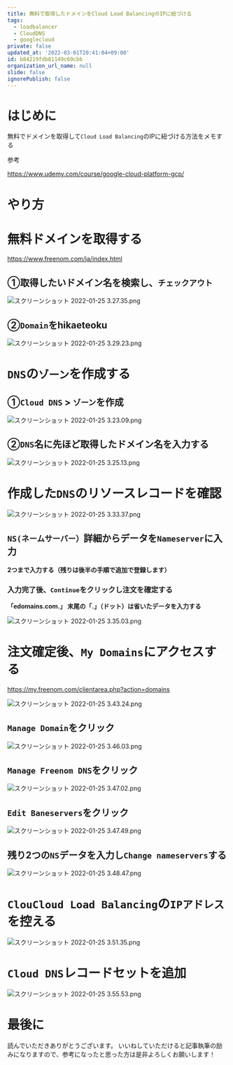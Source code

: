 ```yaml
---
title: 無料で取得したドメインをCloud Load BalancingのIPに紐づける
tags:
  - loadbalancer
  - CloudDNS
  - googlecloud
private: false
updated_at: '2022-03-01T20:41:04+09:00'
id: b84219fdb81149c69cbb
organization_url_name: null
slide: false
ignorePublish: false
---
```

# はじめに

無料でドメインを取得して`Cloud Load Balancing`のIPに紐づける方法をメモする

参考

https://www.udemy.com/course/google-cloud-platform-gcp/

# やり方

# 無料ドメインを取得する

https://www.freenom.com/ja/index.html

## ①取得したいドメイン名を検索し、`チェックアウト`
![スクリーンショット 2022-01-25 3.27.35.png](https://qiita-image-store.s3.ap-northeast-1.amazonaws.com/0/555632/7cd2bc0c-0b0f-dcbe-d935-b1aa9dfa0437.png)

## ②`Domain`をhikaeteoku
![スクリーンショット 2022-01-25 3.29.23.png](https://qiita-image-store.s3.ap-northeast-1.amazonaws.com/0/555632/2f931120-497f-2752-c677-f1c6927c6338.png)

# `DNS`の`ゾーン`を作成する

## ①`Cloud DNS` > `ゾーン`を作成
![スクリーンショット 2022-01-25 3.23.09.png](https://qiita-image-store.s3.ap-northeast-1.amazonaws.com/0/555632/afe122db-0370-55b1-42e2-7d033e9716ad.png)

## ②`DNS`名に先ほど取得したドメイン名を入力する

![スクリーンショット 2022-01-25 3.25.13.png](https://qiita-image-store.s3.ap-northeast-1.amazonaws.com/0/555632/a3c10a20-eaa0-aa4f-b1de-f96052a1b2af.png)

# 作成した`DNS`のリソースレコードを確認
![スクリーンショット 2022-01-25 3.33.37.png](https://qiita-image-store.s3.ap-northeast-1.amazonaws.com/0/555632/804cebce-8010-d486-b3f5-21a3a68b9082.png)

## `NS(ネームサーバー）`詳細からデータを`Nameserver`に入力
**2つまで入力する（残りは後半の手順で追加で登録します）**


### 入力完了後、`Continue`をクリックし注文を確定する

**「edomains.com.」 末尾の「.」（ドット）は省いたデータを入力する** 


![スクリーンショット 2022-01-25 3.35.03.png](https://qiita-image-store.s3.ap-northeast-1.amazonaws.com/0/555632/27662269-335f-e71d-b303-b046a652c58b.png)

# 注文確定後、`My Domains`にアクセスする

https://my.freenom.com/clientarea.php?action=domains

![スクリーンショット 2022-01-25 3.43.24.png](https://qiita-image-store.s3.ap-northeast-1.amazonaws.com/0/555632/4c15152a-f96d-0fbf-35d3-daa48ffb9c26.png)

## `Manage Domain`をクリック

![スクリーンショット 2022-01-25 3.46.03.png](https://qiita-image-store.s3.ap-northeast-1.amazonaws.com/0/555632/3a63d05c-43eb-bca9-61a4-b2a8d3fa0459.png)

## `Manage Freenom DNS`をクリック

![スクリーンショット 2022-01-25 3.47.02.png](https://qiita-image-store.s3.ap-northeast-1.amazonaws.com/0/555632/dbc7fdb8-36f8-e977-e57c-91f26771bd63.png)

## `Edit Baneservers`をクリック

![スクリーンショット 2022-01-25 3.47.49.png](https://qiita-image-store.s3.ap-northeast-1.amazonaws.com/0/555632/3f41bdba-7218-f54e-8334-676e6c7c33c1.png)

## 残り2つの`NS`データを入力し`Change nameservers`する
![スクリーンショット 2022-01-25 3.48.47.png](https://qiita-image-store.s3.ap-northeast-1.amazonaws.com/0/555632/5571cbca-98e4-dcb3-d299-a8ebd0e7967a.png)

# `ClouCloud Load Balancing`の`IPアドレス`を控える

![スクリーンショット 2022-01-25 3.51.35.png](https://qiita-image-store.s3.ap-northeast-1.amazonaws.com/0/555632/fa24d7ba-4922-5f9a-4049-c1cee3deb204.png)

# `Cloud DNS`レコードセットを追加

![スクリーンショット 2022-01-25 3.55.53.png](https://qiita-image-store.s3.ap-northeast-1.amazonaws.com/0/555632/a3adf262-54ee-77b8-bf05-9e5c53f60738.png)


# 最後に
読んでいただきありがとうございます。
いいねしていただけると記事執筆の励みになりますので、参考になったと思った方は是非よろしくお願いします！
